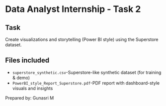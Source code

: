 # Data Analyst Internship - Task 2

## Task
Create visualizations and storytelling (Power BI style) using the Superstore dataset.

## Files included
- `superstore_synthetic.csv`-Superstore-like synthetic dataset (for training & demo)
- `PowerBI_style_Report_Superstore.pdf`-PDF report with dashboard-style visuals and insights

Prepared by: Gunasri M
